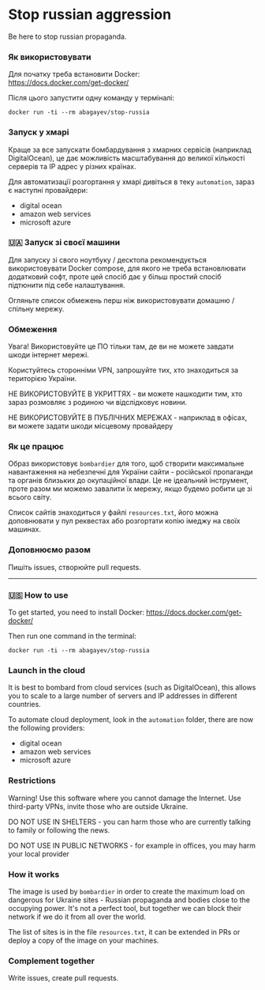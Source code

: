  # Stop russian aggression

Be here to stop russian propaganda.

### Як використовувати

Для початку треба встановити Docker:  
https://docs.docker.com/get-docker/

Після цього запустити одну команду у терміналі:

```shell
docker run -ti --rm abagayev/stop-russia
```

### Запуск у хмарі

Краще за все запускати бомбардування з хмарних сервісів (наприклад DigitalOcean), це дає можливість масштабування до великої кількості серверів та IP адрес у різних країнах.

Для автоматизації розгортання у хмарі дивіться в теку `automation`, зараз є наступні провайдери:
- digital ocean 
- amazon web services
- microsoft azure

### 🇺🇦 Запуск зі своєї машини 

Для запуску зі свого ноутбуку / десктопа рекомендується використовувати Docker compose, для якого не треба встановлювати додатковий софт, проте цей спосіб дає у більш простий спосіб підтюнити під себе налаштування.  

Огляньте список обмежень перш ніж використовувати домашню / спільну мережу.

### Обмеження

Увага! Використовуйте це ПО тільки там, де ви не можете завдати шкоди інтернет мережі.

Користуйтесь сторонніми VPN, запрошуйте тих, хто знаходиться за територією України. 

НЕ ВИКОРИСТОВУЙТЕ В УКРИТТЯХ - ви можете нашкодити тим, хто зараз розмовляє з родиною чи відслідковує новини.

НЕ ВИКОРИСТОВУЙТЕ В ПУБЛІЧНИХ МЕРЕЖАХ - наприклад в офісах, ви можете задати шкоди місцевому провайдеру

### Як це працює

Образ використовує `bombardier` для того, щоб створити максимальне навантаження на небезпечні для України сайти - російської пропаганди та органів близьких до окупаційної влади. Це не ідеальний інструмент, проте разом ми можемо завалити їх мережу, якщо будемо робити це зі всього світу.  

Список сайтів знаходиться у файлі `resources.txt`, його можна доповнювати у пул реквестах або розгортати копію імеджу на своїх машинах.

### Доповнюємо разом

Пишіть issues, створюйте pull requests.  

***************************************************************************************

### 🇺🇸 How to use

To get started, you need to install Docker:
https://docs.docker.com/get-docker/

Then run one command in the terminal:

```shell
docker run -ti --rm abagayev/stop-russia
```

### Launch in the cloud
It is best to bombard from cloud services (such as DigitalOcean), this allows you to scale to a large number of servers and IP addresses in different countries.

To automate cloud deployment, look in the `automation` folder, there are now the following providers:
- digital ocean
- amazon web services
- microsoft azure

### Restrictions

Warning! Use this software where you cannot damage the Internet. Use third-party VPNs, invite those who are outside Ukraine.

DO NOT USE IN SHELTERS - you can harm those who are currently talking to family or following the news.

DO NOT USE IN PUBLIC NETWORKS - for example in offices, you may harm your local provider

### How it works

The image is used by `bombardier` in order to create the maximum load on dangerous for Ukraine sites - Russian propaganda and bodies close to the occupying power. It's not a perfect tool, but together we can block their network if we do it from all over the world.

The list of sites is in the file `resources.txt`, it can be extended in PRs or deploy a copy of the image on your machines.

### Complement together

Write issues, create pull requests.
